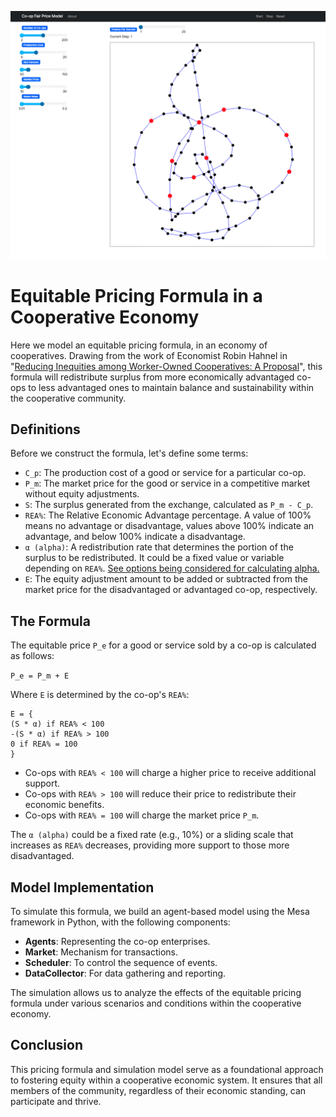 ![](https://github.com/Post-Capitalist-Labs/models/blob/main/coop-fair-price/assets/Screenshot%202024-01-10%20at%2009.50.29.png?raw=true)
# Equitable Pricing Formula in a Cooperative Economy

Here we model an equitable pricing formula, in an economy of cooperatives. Drawing from the work of Economist Robin Hahnel in "[Reducing Inequities among Worker-Owned Cooperatives: A Proposal](http://www.jstor.org/stable/20642477)", this formula will redistribute surplus from more economically advantaged co-ops to less advantaged ones to maintain balance and sustainability within the cooperative community.

## Definitions

Before we construct the formula, let's define some terms:

- `C_p`: The production cost of a good or service for a particular co-op.
- `P_m`: The market price for the good or service in a competitive market without equity adjustments.
- `S`: The surplus generated from the exchange, calculated as `P_m - C_p`.
- `REA%`: The Relative Economic Advantage percentage. A value of 100% means no advantage or disadvantage, values above 100% indicate an advantage, and below 100% indicate a disadvantage.
- `α (alpha)`: A redistribution rate that determines the portion of the surplus to be redistributed. It could be a fixed value or variable depending on `REA%`. [See options being considered for calculating alpha.](https://github.com/Post-Capitalist-Labs/models/blob/main/coop-fair-price/calculate_alpha.md)
- `E`: The equity adjustment amount to be added or subtracted from the market price for the disadvantaged or advantaged co-op, respectively.

## The Formula

The equitable price `P_e` for a good or service sold by a co-op is calculated as follows:

`P_e = P_m + E`

Where `E` is determined by the co-op's `REA%`:
```
E = {
(S * α) if REA% < 100
-(S * α) if REA% > 100
0 if REA% = 100
}
```

- Co-ops with `REA% < 100` will charge a higher price to receive additional support.
- Co-ops with `REA% > 100` will reduce their price to redistribute their economic benefits.
- Co-ops with `REA% = 100` will charge the market price `P_m`.

The `α (alpha)` could be a fixed rate (e.g., 10%) or a sliding scale that increases as `REA%` decreases, providing more support to those more disadvantaged.

## Model Implementation

To simulate this formula, we build an agent-based model using the Mesa framework in Python, with the following components:

- **Agents**: Representing the co-op enterprises.
- **Market**: Mechanism for transactions.
- **Scheduler**: To control the sequence of events.
- **DataCollector**: For data gathering and reporting.

The simulation allows us to analyze the effects of the equitable pricing formula under various scenarios and conditions within the cooperative economy.

## Conclusion

This pricing formula and simulation model serve as a foundational approach to fostering equity within a cooperative economic system. It ensures that all members of the community, regardless of their economic standing, can participate and thrive.




